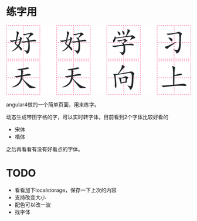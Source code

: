 # 练字用
![好好学习](./src/assets/daydayup.png)


angular4做的一个简单页面，用来练字。


动态生成带田字格的字，可以实时转字体，目前看到2个字体比较好看的

* 宋体
* 楷体

之后再看看有没有好看点的字体。

# TODO
* 看看加下localstorage，保存一下上次的内容
* 支持改变大小
* 配色可以改一波
* 找字体